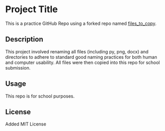 # Project Title

This is a practice GitHub Repo using a forked repo named [files_to_copy](https://github.com/yuliaUU/files_to_copy).

## Description

This project involved renaming all files (including py, png, docx) and directories to adhere to standard good naming practices for both human and computer usability. All files were then copied into this repo for school submission.

## Usage

This repo is for school purposes.

## License

Added MIT License